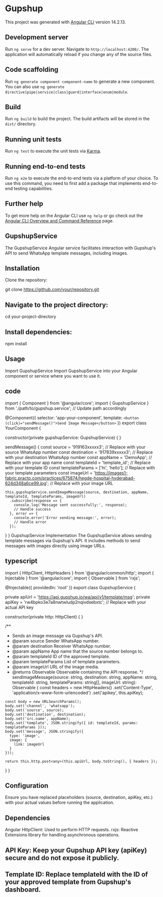 # Gupshup

This project was generated with [Angular CLI](https://github.com/angular/angular-cli) version 14.2.13.

## Development server

Run `ng serve` for a dev server. Navigate to `http://localhost:4200/`. The application will automatically reload if you change any of the source files.

## Code scaffolding

Run `ng generate component component-name` to generate a new component. You can also use `ng generate directive|pipe|service|class|guard|interface|enum|module`.

## Build

Run `ng build` to build the project. The build artifacts will be stored in the `dist/` directory.

## Running unit tests

Run `ng test` to execute the unit tests via [Karma](https://karma-runner.github.io).

## Running end-to-end tests

Run `ng e2e` to execute the end-to-end tests via a platform of your choice. To use this command, you need to first add a package that implements end-to-end testing capabilities.

## Further help

To get more help on the Angular CLI use `ng help` or go check out the [Angular CLI Overview and Command Reference](https://angular.io/cli) page.

## GupshupService
The GupshupService Angular service facilitates interaction with Gupshup's API to send WhatsApp template messages, including images.

## Installation
Clone the repository:

git clone https://github.com/your/repository.git

## Navigate to the project directory:
cd your-project-directory

## Install dependencies:
npm install

## Usage
Import GupshupService
Import GupshupService into your Angular component or service where you want to use it.

## code
import { Component } from '@angular/core';
import { GupshupService } from './path/to/gupshup.service'; // Update path accordingly

@Component({
  selector: 'app-your-component',
  template: `
    <button (click)="sendMessage()">Send Image Message</button>
  `
})
export class YourComponent {

  constructor(private gupshupService: GupshupService) { }

  sendMessage() {
    const source = '919163xxxxx3'; // Replace with your source WhatsApp number
    const destination = '917839xxxxx3'; // Replace with your destination WhatsApp number
    const appName = 'DemoApp'; // Replace with your app name
    const templateId = 'template_id'; // Replace with your template ID
    const templateParams = ['hi', 'hello']; // Replace with your template parameters
    const imageUrl = 'https://images1-fabric.practo.com/practices/675874/hegde-hospital-hyderabad-624d348a6ce99.jpg'; // Replace with your image URL

    this.gupshupService.sendImageMessage(source, destination, appName, templateId, templateParams, imageUrl)
      .subscribe(response => {
        console.log('Message sent successfully:', response);
        // Handle success
      }, error => {
        console.error('Error sending message:', error);
        // Handle error
      });
  }
}
GupshupService Implementation
The GupshupService allows sending template messages via Gupshup's API. It includes methods to send messages with images directly using image URLs.

## typescript

import { HttpClient, HttpHeaders } from '@angular/common/http';
import { Injectable } from '@angular/core';
import { Observable } from 'rxjs';

@Injectable({
  providedIn: 'root'
})
export class GupshupService {

  private apiUrl = 'https://api.gupshup.io/wa/api/v1/template/msg';
  private apiKey = 'rw4bpko3e7a8nwtwludp2nqivdsebxtc'; // Replace with your actual API key

  constructor(private http: HttpClient) { }

  /**
   * Sends an image message via Gupshup's API.
   * @param source Sender WhatsApp number.
   * @param destination Receiver WhatsApp number.
   * @param appName App name that the source number belongs to.
   * @param templateId ID of the approved template.
   * @param templateParams List of template parameters.
   * @param imageUrl URL of the image media.
   * @returns Observable<any> Observable containing the API response.
   */
  sendImageMessage(source: string, destination: string, appName: string, templateId: string, templateParams: string[], imageUrl: string): Observable<any> {
    const headers = new HttpHeaders()
      .set('Content-Type', 'application/x-www-form-urlencoded')
      .set('apikey', this.apiKey);

    const body = new URLSearchParams();
    body.set('channel', 'whatsapp');
    body.set('source', source);
    body.set('destination', destination);
    body.set('src.name', appName);
    body.set('template', JSON.stringify({ id: templateId, params: templateParams }));
    body.set('message', JSON.stringify({
      type: 'image',
      image: {
        link: imageUrl
      }
    }));

    return this.http.post<any>(this.apiUrl, body.toString(), { headers });
  }
}

## Configuration
Ensure you have replaced placeholders (source, destination, apiKey, etc.) with your actual values before running the application.

## Dependencies
Angular HttpClient: Used to perform HTTP requests.
rxjs: Reactive Extensions library for handling asynchronous operations.

## API Key: Keep your Gupshup API key (apiKey) secure and do not expose it publicly.

## Template ID: Replace templateId with the ID of your approved template from Gupshup's dashboard.

